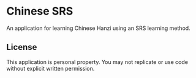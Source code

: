 # Chinese SRS 

An application for learning Chinese Hanzi using an SRS learning method.

## License

This application is personal property. 
You may not replicate or use code without explicit written permission. 